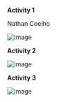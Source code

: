 **Activity 1**

Nathan Coelho

![image](https://user-images.githubusercontent.com/53286365/190491011-6334da61-059c-4bc5-8a02-c85dc8723d19.png)

**Activity 2**

![image](https://user-images.githubusercontent.com/53286365/190673821-4c31636f-a3ed-4314-8a0e-50f3eb473bbb.png)

**Activity 3**

![image](https://user-images.githubusercontent.com/53286365/190675935-3062ed75-56a9-46db-8c52-53830e3a65fd.png)
